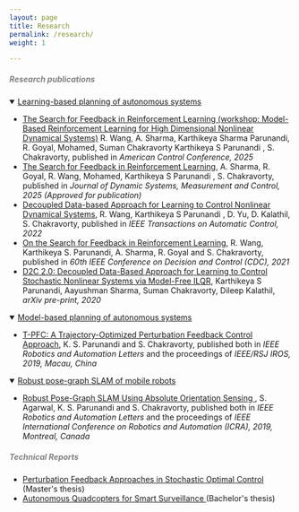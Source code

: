 ```yaml
---
layout: page
title: Research
permalink: /research/
weight: 1

---
```


<!-- This site is currently in progress. Check back later to see any interesting content! -->

##### <span style="color:Gray">**Research publications**</span>

<!-- <u><span style="color:Gray">**1) Learning-based planning of autonomous systems**</span></u> -->
<details open>
    <summary><u>Learning-based planning of autonomous systems</u></summary>
<ul>
 <li>
  <span style="font-size: 14px;">
    <u><a href="#">The Search for Feedback in Reinforcement Learning (workshop: Model-Based Reinforcement Learning for High Dimensional Nonlinear Dynamical Systems)</a></u>
    R. Wang, A. Sharma, Karthikeya Sharma Parunandi, R. Goyal, Mohamed, Suman Chakravorty
    <a> Karthikeya S Parunandi </a>, S. Chakravorty, 
    published in <i>American Control Conference, 2025</i>
  </span>
</li>
    <li>
  <span style="font-size: 14px;">
    <u><a href="#">The Search for Feedback in Reinforcement Learning</a></u>, 
    A. Sharma, R. Goyal, R. Wang, Mohamed, 
    <a> Karthikeya S Parunandi </a>, S. Chakravorty, 
    published in <i>Journal of Dynamic Systems, Measurement and Control, 2025 (Approved for publication)</i>
  </span>
</li>
    <li><span style="font-size: 14px;"> <u><a href="https://ieeexplore.ieee.org/abstract/document/9525194">Decoupled Data-based Approach for Learning to Control Nonlinear Dynamical Systems</a></u>, R. Wang, <a> Karthikeya S Parunandi </a>, D. Yu, D. Kalathil, S. Chakravorty, published in <i>IEEE Transactions on Automatic Control, 2022</i></span></li>
    <li><span style="font-size: 14px;"><a href="https://ieeexplore.ieee.org/abstract/document/9683350">On the Search for Feedback in Reinforcement Learning</a>, 
    R. Wang, Karthikeya S. Parunandi, A. Sharma, R. Goyal and S. Chakravorty, published in <i>60th IEEE Conference on Decision and Control (CDC), 2021</i></span></li>
    <li><span style="font-size: 14px;"><a href="https://arxiv.org/abs/2002.07368">D2C 2.0: Decoupled Data-Based Approach for Learning to Control Stochastic Nonlinear Systems via Model-Free ILQR</a>, Karthikeya S Parunandi, Aayushman Sharma, Suman Chakravorty, Dileep Kalathil, <i>arXiv pre-print, 2020</i></span></li>
  </ul>
</details>


<details open>
    <summary><u>Model-based planning of autonomous systems</u></summary>
<ul>
    <li> <span style="font-size: 14px;"><a href="https://ieeexplore.ieee.org/abstract/document/8755450">T-PFC: A Trajectory-Optimized Perturbation Feedback Control Approach</a>, K. S. Parunandi and S. Chakravorty, published both in <i>IEEE Robotics and Automation Letters</i> and the proceedings of <i>IEEE/RSJ IROS, 2019, Macau, China</i></span>
    </li></ul>
</details>

<details open>
    <summary><u>Robust pose-graph SLAM of mobile robots</u></summary>
<ul>
    <li> <span style="font-size: 14px;"><a href="https://ieeexplore.ieee.org/abstract/document/8613891">Robust Pose-Graph SLAM Using Absolute Orientation Sensing
</a>, S. Agarwal, K. S. Parunandi and S. Chakravorty, published both in <i>IEEE Robotics and Automation Letters</i> and the proceedings of <i>IEEE International Conference on Robotics and Automation (ICRA), 2019, Montreal, Canada</i></span>
    </li></ul>
</details>

##### <span style="color:Gray">**Technical Reports**</span>

- <span style="font-size: 14px;"><a href="https://oaktrust.library.tamu.edu/handle/1969.1/188787">Perturbation Feedback Approaches in Stochastic Optimal Control</a> (Master's thesis)</span>
- <span style="font-size: 14px;"><a href="https://drive.google.com/file/d/1Jnqp-eM0OwPWy9ERNnRSMeXai4fCc4Wk/view"> Autonomous Quadcopters for Smart Surveillance </a> (Bachelor's thesis) </span>

